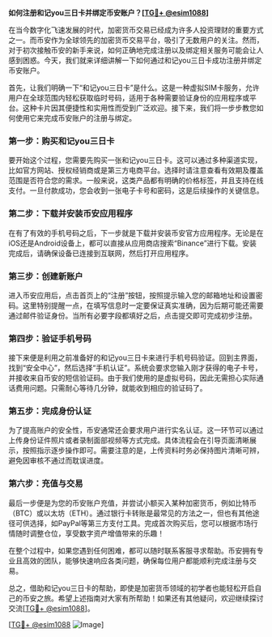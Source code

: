 **如何注册和记you三日卡并绑定币安账户？[[TG💪+ @esim1088](https://t.me/s/esim1088)]**

在当今数字化飞速发展的时代，加密货币交易已经成为许多人投资理财的重要方式之一。而币安作为全球领先的加密货币交易平台，吸引了无数用户的关注。然而，对于初次接触币安的新手来说，如何正确地完成注册以及绑定相关服务可能会让人感到困惑。今天，我们就来详细讲解一下如何通过和记you三日卡成功注册并绑定币安账户。

首先，让我们明确一下“和记you三日卡”是什么。这是一种虚拟SIM卡服务，允许用户在全球范围内轻松获取临时号码，适用于各种需要验证身份的应用程序或平台。这种卡片因其便捷性和实用性而受到广泛欢迎。接下来，我们将一步步教您如何使用它来完成币安账户的注册与绑定。

### 第一步：购买和记you三日卡

要开始这个过程，您需要先购买一张和记you三日卡。这可以通过多种渠道实现，比如官方网站、授权经销商或是第三方电商平台。选择时请注意查看有效期及覆盖范围是否符合您的需求。一般来说，这类产品都有明确的价格标签，并且支持在线支付。一旦付款成功，您会收到一张电子卡号和密码，这是后续操作的关键信息。

### 第二步：下载并安装币安应用程序

在有了有效的手机号码之后，下一步就是下载并安装币安官方应用程序。无论是在iOS还是Android设备上，都可以直接从应用商店搜索“Binance”进行下载。安装完成后，请确保设备已连接到互联网，然后打开应用程序。

### 第三步：创建新账户

进入币安应用后，点击首页上的“注册”按钮，按照提示输入您的邮箱地址和设置密码。这里特别提醒一点，在填写信息时一定要保证真实准确，因为后期可能还需要通过邮件验证身份。当所有必要字段都填好之后，点击提交即可完成初步注册。

### 第四步：验证手机号码

接下来便是利用之前准备好的和记you三日卡来进行手机号码验证。回到主界面，找到“安全中心”，然后选择“手机认证”。系统会要求您输入刚才获得的电子卡号，并接收来自币安的短信验证码。由于我们使用的是虚拟号码，因此无需担心实际通话费用问题。只需耐心等待几分钟，就能收到相应的验证码了。

### 第五步：完成身份认证

为了提高账户的安全性，币安通常还会要求用户进行实名认证。这一环节可以通过上传身份证件照片或者录制面部视频等方式完成。具体流程会在引导页面清晰展示，按照指示逐步操作即可。需要注意的是，上传资料时务必保持图片清晰可辨，避免因审核不通过而耽误进度。

### 第六步：充值与交易

最后一步便是为您的币安账户充值，并尝试小额买入某种加密货币，例如比特币（BTC）或以太坊（ETH）。通过银行卡转账是最常见的方法之一，但也有其他途径可供选择，如PayPal等第三方支付工具。完成首次购买后，您可以根据市场行情随时调整仓位，享受数字资产增值带来的乐趣！

在整个过程中，如果您遇到任何困难，都可以随时联系客服寻求帮助。币安拥有专业且高效的团队，能够快速响应各类问题，确保每位用户都能顺利完成注册与交易。

总之，借助和记you三日卡的帮助，即使是加密货币领域的初学者也能轻松开启自己的币安之旅。希望上述指南对大家有所帮助！如果还有其他疑问，欢迎继续探讨交流[[TG💪+ @esim1088](https://t.me/s/esim1088)]。

[[TG💪+ @esim1088](https://t.me/s/esim1088) ![Image](https://i.postimg.cc/4NQfJmqS/Snipaste-2025-05-13-00-14-12.png)]